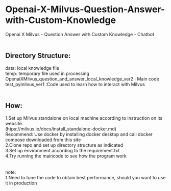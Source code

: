 # Openai-X-Milvus-Question-Answer-with-Custom-Knowledge
Openai X Milvus - Question Answer with Custom Knowledge - Chatbot
 <br>
 <br>
## Directory Structure: <br>
data\: local knowledge file <br>
temp\: temporary file used in processing <br>
OpenaiXMilvus_question_and_answer_local_knowledge_ver2 : Main code <br>
test_pymilvus_ver1 :Code used to learn how to interact with Milvus <br> <br>

## How:  <br>
1.Set up Milvus standalone on local machine according to instruction on its website.  <br>
     (htps://milvus.io/docs/install_standalone-docker.md)  <br>
    Recommend: Use docker by installing docker desktop and call docker compose downloaded from this site  <br>
2.Clone repo and set up directory structure as indicated  <br>
3.Set up environment according to the requirement.txt  <br>
4.Try running the maincode to see how the program work  <br>
 <br> <br>
note: <br>
1.Need to tune the code to obtain best performance, should you want to use it in production
